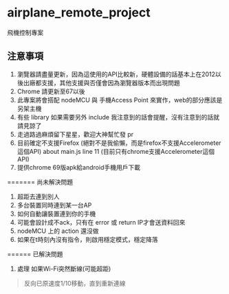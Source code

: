 # airplane_remote_project
飛機控制專案

## 注意事項
1. 瀏覽器請盡量更新，因為這使用的API比較新，硬體設備的話基本上在2012以後出廠都支援，其他支援與否僅會因為瀏覽器版本而出現問題
2. Chrome 請更新至67以後
3. 此專案將會搭配 nodeMCU 與 手機Access Point 來實作，web的部分應該是另架主機
4. 有些 library 如果需要另外 include 我注意到的話會提醒，沒有注意到的話就請見諒了
5. 走過路過麻煩留下星星，歡迎大神幫忙發 pr
6. 目前確定不支援Firefox (絕對不是我偷懶，而是firefox不支援Accelerometer這個API) about main.js line 11 (目前只有chrome支援Accelerometer這個API)
7. 提供chrome 69版apk給android手機用戶下載

=======
尚未解決問題
1. 超距去連到別人
2. 多台裝置同時連到某一台AP
3. 如何自動讓裝置連到你的手機
4. 可能會設計成不ack，只有在 error 或 return IP才會送資料回來
5. nodeMCU 上的 action 還沒做
6. 如果在t時刻內沒有指令，則啟用穩定模式，穩定降落

======
已解決問題
1. 處理 如果Wi-Fi突然斷線(可能超距)
> 反向已原速度1/10移動，直到重新連線
